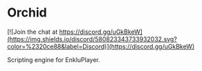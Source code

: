 # Orchid

[![Join the chat at https://discord.gg/uGkBkeW](https://img.shields.io/discord/580823343733932032.svg?color=%2320ce88&label=Discord)](https://discord.gg/uGkBkeW)

Scripting engine for EnkluPlayer.
